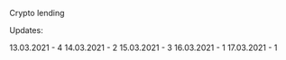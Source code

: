 Crypto lending

Updates:

  13.03.2021 - 4
  14.03.2021 - 2
  15.03.2021 - 3
  16.03.2021 - 1
  17.03.2021 - 1
